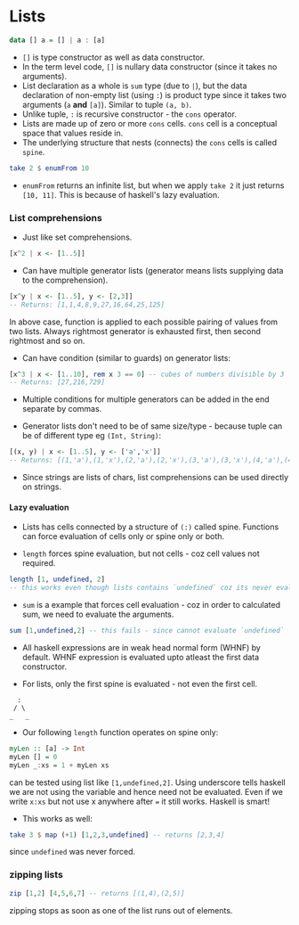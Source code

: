 # Lists

```haskell
data [] a = [] | a : [a]
```

* `[]` is type constructor as well as data constructor.
* In the term level code, `[]` is nullary data constructor (since it takes no arguments).
* List declaration as a whole is `sum` type (due to `|`), but the data declaration of
  non-empty list (using `:`) is product type since it takes two arguments
  (`a` **and** `[a]`). Similar to tuple `(a, b)`.
* Unlike tuple, `:` is recursive constructor - the `cons` operator.
* Lists are made up of zero or more `cons` cells. `cons` cell is a conceptual space that values reside in.
* The underlying structure that nests (connects) the `cons` cells is called `spine`.

```haskell
take 2 $ enumFrom 10
```

* `enumFrom` returns an infinite list, but when we apply `take 2` it just returns `[10, 11]`. This is because of haskell's lazy evaluation.

### List comprehensions

* Just like set comprehensions.

```haskell
[x^2 | x <- [1..5]]
```

* Can have multiple generator lists (generator means lists supplying data to the comprehension).

```haskell
[x^y | x <- [1..5], y <- [2,3]]
-- Returns: [1,1,4,8,9,27,16,64,25,125]
```
  In above case, function is applied to each possible pairing of values from two lists.
  Always rightmost generator is exhausted first, then second rightmost and so on.

* Can have condition (similar to guards) on generator lists:

```haskell
[x^3 | x <- [1..10], rem x 3 == 0] -- cubes of numbers divisible by 3
-- Returns: [27,216,729]
```

* Multiple conditions for multiple generators can be added in the end separate by commas.

* Generator lists don't need to be of same size/type - because tuple can be of different type eg `(Int, String)`:

```haskell
[(x, y) | x <- [1..5], y <- ['a','x']]
-- Returns: [(1,'a'),(1,'x'),(2,'a'),(2,'x'),(3,'a'),(3,'x'),(4,'a'),(4,'x'),(5,'a'),(5,'x')]
```

* Since strings are lists of chars, list comprehensions can be used directly on strings.


#### Lazy evaluation

* Lists has cells connected by a structure of `(:)` called spine. Functions can force evaluation of cells only or spine only or both.

* `length` forces spine evaluation, but not cells - coz cell values not required.

```haskell
length [1, undefined, 2]
-- this works even though lists contains `undefined` coz its never evaluated
```

* `sum` is a example that forces cell evaluation - coz in order to calculated
  sum, we need to evaluate the arguments.

```haskell
sum [1,undefined,2] -- this fails - since cannot evaluate `undefined`
```

* All haskell expressions are in weak head normal form (WHNF) by default.
  WHNF expression is evaluated upto atleast the first data constructor.

* For lists, only the first spine is evaluated - not even the first cell.

```
  :
 / \
_   _
```

* Our following `length` function operates on spine only:

```haskell
myLen :: [a] -> Int
myLen [] = 0
myLen _:xs = 1 + myLen xs
```

can be tested using list like `[1,undefined,2]`. Using underscore tells haskell
we are not using the variable and hence need not be evaluated.
Even if we write `x:xs` but not use x anywhere after `=` it still works.
Haskell is smart!

* This works as well:

```haskell
take 3 $ map (+1) [1,2,3,undefined] -- returns [2,3,4]
```
since `undefined` was never forced.

### zipping lists

```haskell
zip [1,2] [4,5,6,7] -- returns [(1,4),(2,5)]
```
zipping stops as soon as one of the list runs out of elements.
